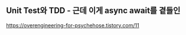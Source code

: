## **Unit Test와 TDD - 근데 이게 async await를 곁들인**



https://overengineering-for-psychehose.tistory.com/11